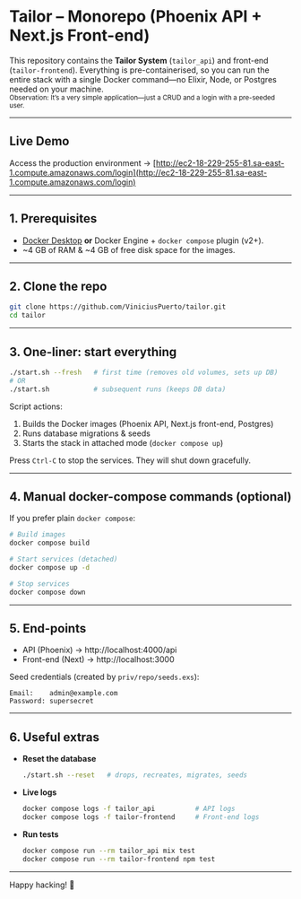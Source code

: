 # Tailor – Monorepo (Phoenix API + Next.js Front-end)

This repository contains the **Tailor System** (`tailor_api`) and front-end (`tailor-frontend`).
Everything is pre-containerised, so you can run the entire stack with a single Docker command—no Elixir, Node, or Postgres needed on your machine.
</br><small>Observation: It’s a very simple application—just a CRUD and a login with a pre-seeded user.</small>

---
## Live Demo

Access the production environment → [http://ec2-18-229-255-81.sa-east-1.compute.amazonaws.com/login](http://ec2-18-229-255-81.sa-east-1.compute.amazonaws.com/login)

---
## 1. Prerequisites

* [Docker Desktop](https://www.docker.com/products/docker-desktop/) **or** Docker Engine + `docker compose` plugin (v2+).
* ~4 GB of RAM & ~4 GB of free disk space for the images.

---
## 2. Clone the repo
```bash
git clone https://github.com/ViniciusPuerto/tailor.git
cd tailor
```

---
## 3. One-liner: start everything

```bash
./start.sh --fresh   # first time (removes old volumes, sets up DB)
# OR
./start.sh           # subsequent runs (keeps DB data)
```

Script actions:
1. Builds the Docker images (Phoenix API, Next.js front-end, Postgres)
2. Runs database migrations & seeds
3. Starts the stack in attached mode (`docker compose up`)

Press `Ctrl-C` to stop the services. They will shut down gracefully.

---
## 4. Manual docker-compose commands (optional)

If you prefer plain `docker compose`:

```bash
# Build images
docker compose build

# Start services (detached)
docker compose up -d

# Stop services
docker compose down
```

---
## 5. End-points

* API (Phoenix)     → http://localhost:4000/api
* Front-end (Next)  → http://localhost:3000

Seed credentials (created by `priv/repo/seeds.exs`):
```text
Email:    admin@example.com
Password: supersecret
```

---
## 6. Useful extras

* **Reset the database**
  ```bash
  ./start.sh --reset   # drops, recreates, migrates, seeds
  ```
* **Live logs**
  ```bash
  docker compose logs -f tailor_api          # API logs
  docker compose logs -f tailor-frontend     # Front-end logs
  ```
* **Run tests**
  ```bash
  docker compose run --rm tailor_api mix test
  docker compose run --rm tailor-frontend npm test
  ```

---
Happy hacking! 🚀 